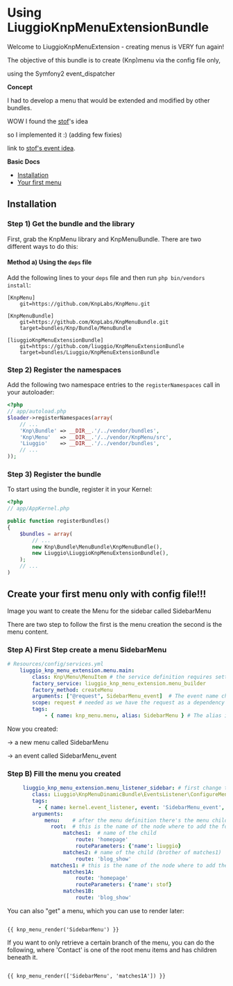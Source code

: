 Using LiuggioKnpMenuExtensionBundle
===================

Welcome to LiuggioKnpMenuExtension  - creating menus is VERY fun again!


The objective of this bundle is to create (Knp)menu via the config file only,

using the Symfony2 event_dispatcher 

**Concept**

I had to develop a menu that would be extended and modified by other bundles.

WOW I found the [stof](https://github.com/stof)'s idea 

so I implemented it :) (adding few fixies)

link to [stof's event idea](https://github.com/KnpLabs/KnpMenuBundle/pull/98).



**Basic Docs**

* [Installation](#installation)
* [Your first menu](#first-menu)

<a name="installation"></a>

## Installation

### Step 1) Get the bundle and the library

First, grab the KnpMenu library and KnpMenuBundle. There are two different ways
to do this:

#### Method a) Using the `deps` file

Add the following lines to your  `deps` file and then run `php bin/vendors
install`:

```
[KnpMenu]
    git=https://github.com/KnpLabs/KnpMenu.git

[KnpMenuBundle]
    git=https://github.com/KnpLabs/KnpMenuBundle.git
    target=bundles/Knp/Bundle/MenuBundle

[liuggioKnpMenuExtensionBundle]
    git=https://github.com/liuggio/KnpMenuExtensionBundle
    target=bundles/Liuggio/KnpMenuExtensionBundle

```


### Step 2) Register the namespaces

Add the following two namespace entries to the `registerNamespaces` call
in your autoloader:

``` php
<?php
// app/autoload.php
$loader->registerNamespaces(array(
    // ...
    'Knp\Bundle' => __DIR__.'/../vendor/bundles',
    'Knp\Menu'   => __DIR__.'/../vendor/KnpMenu/src',
    'Liuggio'    => __DIR__.'/../vendor/bundles',
    // ...
));
```

### Step 3) Register the bundle

To start using the bundle, register it in your Kernel:

``` php
<?php
// app/AppKernel.php

public function registerBundles()
{
    $bundles = array(
        // ...
        new Knp\Bundle\MenuBundle\KnpMenuBundle(),
        new Liuggio\LiuggioKnpMenuExtensionBundle(),
    );
    // ...
)
``` 

<a name="first-menu"></a>

## Create your first menu only with config file!!!

Image you want to create the Menu for the sidebar called SidebarMenu

There are two step to follow the first is the menu creation
the second is the menu content.

### Step A) First Step create a menu SidebarMenu

``` yaml
# Resources/config/services.yml
    liuggio_knp_menu_extension.menu.main:
        class: Knp\Menu\MenuItem # the service definition requires setting the class
        factory_service: liuggio_knp_menu_extension.menu_builder
        factory_method: createMenu
        arguments: ["@request", SidebarMenu_event]  # The event name change it if create another menu
        scope: request # needed as we have the request as a dependency here
        tags:
            - { name: knp_menu.menu, alias: SidebarMenu } # The alias is what is used to retrieve the menu
```

Now you created:

-> a new menu called SidebarMenu

-> an event called SidebarMenu_event

### Step B) Fill the menu you created

``` yaml    
     liuggio_knp_menu_extension.menu_listener_sidebar: # first change the menu name
        class: Liuggio\KnpMenuDinamicBundle\EventsListener\ConfigureMenuListener
        tags:
          - { name: kernel.event_listener, event: 'SidebarMenu_event', method: onMenuConfigure } # second change the event created previously
        arguments:
            menu:    # after the menu definition there's the menu children to add
              root:  # this is the name of the node where to add the following children
                  matches1:  # name of the child
                      route: 'homepage'
                      routeParameters: {'name': liuggio}
                  matches2: # name of the child (brother of matches1)
                      route: 'blog_show'
              matches1: # this is the name of the node where to add the following children (so below matches2)
                  matches1A:
                      route: 'homepage'
                      routeParameters: {'name': stof}
                  matches1B:
                      route: 'blog_show'
``` 

You can also "get" a menu, which you can use to render later:

```jinja

{{ knp_menu_render('SidebarMenu') }}
```

If you want to only retrieve a certain branch of the menu, you can do the
following, where 'Contact' is one of the root menu items and has children
beneath it.

```jinja

{{ knp_menu_render(['SidebarMenu', 'matches1A']) }}

``` 
